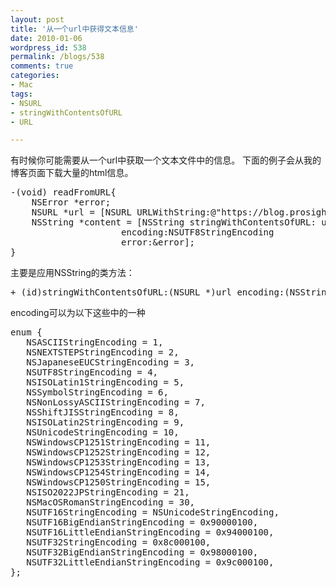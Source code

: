 ```yaml
---
layout: post
title: '从一个url中获得文本信息'
date: 2010-01-06
wordpress_id: 538
permalink: /blogs/538
comments: true
categories:
- Mac
tags:
- NSURL
- stringWithContentsOfURL
- URL

---
```

有时候你可能需要从一个url中获取一个文本文件中的信息。 下面的例子会从我的博客页面下载大量的html信息。
<pre class="prettyprint linenums">
-(void) readFromURL{
	NSError *error;
	NSURL *url = [NSURL URLWithString:@"https://blog.prosight.me/"];
	NSString *content = [NSString stringWithContentsOfURL: url
                     encoding:NSUTF8StringEncoding
                     error:&error];
}
</pre>
主要是应用NSString的类方法：
<pre class="prettyprint linenums">
+ (id)stringWithContentsOfURL:(NSURL *)url encoding:(NSStringEncoding)enc error:(NSError **)error
</pre>

encoding可以为以下这些中的一种
<pre class="prettyprint linenums">
enum {
   NSASCIIStringEncoding = 1,
   NSNEXTSTEPStringEncoding = 2,
   NSJapaneseEUCStringEncoding = 3,
   NSUTF8StringEncoding = 4,
   NSISOLatin1StringEncoding = 5,
   NSSymbolStringEncoding = 6,
   NSNonLossyASCIIStringEncoding = 7,
   NSShiftJISStringEncoding = 8,
   NSISOLatin2StringEncoding = 9,
   NSUnicodeStringEncoding = 10,
   NSWindowsCP1251StringEncoding = 11,
   NSWindowsCP1252StringEncoding = 12,
   NSWindowsCP1253StringEncoding = 13,
   NSWindowsCP1254StringEncoding = 14,
   NSWindowsCP1250StringEncoding = 15,
   NSISO2022JPStringEncoding = 21,
   NSMacOSRomanStringEncoding = 30,
   NSUTF16StringEncoding = NSUnicodeStringEncoding,
   NSUTF16BigEndianStringEncoding = 0x90000100,
   NSUTF16LittleEndianStringEncoding = 0x94000100,
   NSUTF32StringEncoding = 0x8c000100,
   NSUTF32BigEndianStringEncoding = 0x98000100,
   NSUTF32LittleEndianStringEncoding = 0x9c000100,
};
</pre>

